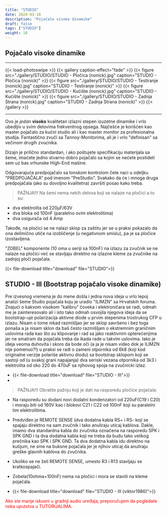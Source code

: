 ```yaml
---
title: "STUDIO"
date: 2024-03-18
description: "Pojačalo visoke dinamike"
draft: false
tags: ["STUDIO"]
weight: 10
---
```

## Pojačalo visoke dinamike

<hr>
{{< load-photoswipe >}}
{{< gallery caption-effect="fade" >}}
  {{< figure src="./gallery/STUDIO/STUDIO - Pločica (nonick).jpg" caption="STUDIO - Pločica (nonick)" >}}
  {{< figure src="./gallery/STUDIO/STUDIO - Testiranje (nonick).jpg" caption="STUDIO - Testiranje (nonick)" >}}
  {{< figure src="./gallery/STUDIO/STUDIO - Kućište (nonick).jpg" caption="STUDIO - Kućište (nonick)" >}}
  {{< figure src="./gallery/STUDIO/STUDIO - Zadnja Strana (nonick).jpg" caption="STUDIO - Zadnja Strana (nonick)" >}}
{{< /gallery >}}
<hr>

Ovo je *jedan* **visoko** kvalitetan izlazni stepen izuzetne dinamike i vrlo ubedljiv u svim delovima frekventnog opsega. Najčešće je korišćen kao master pojačalo za kućni studio ali i kao master monitor za profesionalna studija. Fantastično zvuči sa Tannoy-Monitorima, ali je i vrlo "definisan" sa večinom drugih zvucnika.

Dizajn je prilično standardan, i ako poštujete specifikaciju materijala sa šeme, imaćete jedno stvarno dobro pojačalo sa kojim se nećete postideti sem uz bas vrhunske High-End mašine.

Odgovarajuće predpojačalo sa tonskom kontrolom čete naci u odeljku "PREDPOJAČALA" pod imenom "PreStudio". Svakako da će i mnoga druga predpojačala (ako su dovoljno kvalitetna) završiti posao kako treba.

> PAŽNJA!!!
> Na šemi nema nekih delova koji se nalaze na pločici a to su:
- dva elektrolita od 220μF/63V
- dva bloka od 100nF (paralelno ovim elektrolitima)
- dva osigurača od 4 Amp

Takođe, na ploćici se ne nalazi sklop za zaštitu jer se u praksi pokazalo da ona delimično utiče na izobličenje (u negativnom smislu), pa je sa pločice izostavljena.

"ZOBEL" komponente (10 oma u seriji sa 100nF) na izlazu za zvučnik se ne nalaze na pločici već se stavljaju direktno na izlazne kleme za zvučnike na zadnjoj ploči pojačala.

{{< file-download title="download" file="STUDIO">}}

## STUDIO - III (Bootstrap pojačalo visoke dinamike)

Pre izvesnog vremena je do mene došla i jedna nova ideja u vrlo lepoj analizi šeme Studio pojačala koju je uradio "ILIMZN" sa Hrvatskih foruma. Znajući o kakvom visokom "kalibru" čoveka i elektroničara se radi, odmah me je zainteresovalo ali i isto tako odmah osvojila njegova ideja da se bootstrap-uje polarizacija aktivne diode u prvim stepenima trostrukog CFP u izlazu. Nisam o tome nikad razmišljao jer se sklop savršeno i bez toga ponaša a ja nisam sklon da baš često razmišljam o ekstremnim graničnim uslovima rada kao što su klipovanje i rad sa jako reaktivnim opterećenjima jer ne smatram da pojačala treba da ikada rade u takvim uslovima. Iako je ideja veoma duhovita i skoro da bode oči (a ja je nisam video dok je ILIMZN nije pomenuo?!) u praksi se radi o zameni otpornika od 6k8 (koji kod originalne verzije polariše aktivnu diodu) sa bootstrap sklopom koji se sastoji od (u svakoj grani napajanja) dva seriski vezana otpornika od 3k3 i elektrolita od oko 220 do 470uF sa njihovog spoja na zvučnicki izlaz.

- {{< file-download title="download" file="STUDIO - III">}}
- 
> PAŽNJA!!!
> Obratite pažnju koji je dati na rasporedu pločice pojačala:
- Na rasporedu su dodani novi dodatni kondenzatori od 220uF(C19 i C20) i moraju biti od 160V kao i blokovi C21 i C22 od 100nF koji su paralelni tim elektrolitima.
- Predviđen je REMOTE SENSE (dva dodatna kabla RS+ i RS- koji se spajaju direktno na sam zvučnik i tako anuliraju uticaj kablova. Dakle, imamo dva standardna kabla do zvučnika označena na rasporedu SPK i SPK GND i ta dva dodatna kabla koji ne treba da budu tako velikog prečnika kao SPK i SPK GND. Ta dva dodatna kabla idu direktno na kutijum, ne sme na buksne pojačala jer je njihov uticaj da anuliraju greške glavnih kablova do zvučnika.
- Ukoliko se ne želi REMOTE SENSE, umesto R3 i R13 stavljaju se kratkospajači.
- Zobela(10ohma+100nF) nema na pločici i mora se staviti na kleme pojačala.

- {{< file-download title="download" file="STUDIO - III (viktor1986)">}}

<p style="color: red;" class="text-center">Ako ste manje iskusni u gradnji audio uređaja, preporučujem da pogledate neka uputstva u TUTORIJALIMA.</p>
